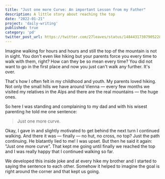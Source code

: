 ```yaml
---
title: "Just one more Curve: An important Lesson from my Father"
description: A little story about reaching the top
date: "2022-01-21"
project: 'daily-writing'
published: true
category: 'pd'
twitter_post_url: https://twitter.com/27leaves/status/1484431730790522882
---
```


Imagine walking for hours and hours and still the top of the mountain is not in sight. You don't even like hiking but your parents force you every time to walk with them, right? How can they be so mean every time? You did not want to go in the first place and now you just can't walk any further. It's over.

That's how I often felt in my childhood and youth. My parents loved hiking. Not only the small hills we have around Vienna — every few months we visited my relatives in the Alps and there are the real mountains — the huge ones.

So here I was standing and complaining to my dad and with his wisest parenting he told me one sentence:

> Just one more curve.

Okay, I gave in and slightly motivated to get behind the next turn I continued walking. And there it was — finally — no hut, no cross, no top? Just the path continuing. He blatantly lied to me! I was upset. But then he said it again: "Just one more curve". That kept me going until finally we reached the top and I was really happy that I continued walking so far.

We developed this inside joke and at every hike my brother and I started to saying the sentence to each other. Somehow it helped to imagine the goal is right around the corner and that kept us going.